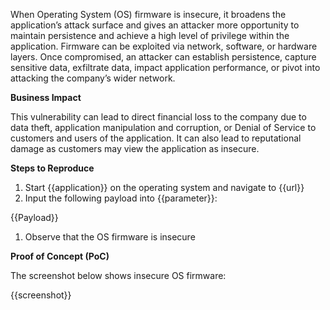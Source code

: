 When Operating System (OS) firmware is insecure, it broadens the application’s attack surface and gives  an attacker more opportunity to maintain persistence and achieve a high level of privilege within the application. Firmware can be exploited via network, software, or hardware layers. Once compromised, an attacker can establish persistence, capture sensitive data, exfiltrate data, impact application performance, or pivot into attacking the company’s wider network.

**Business Impact**

This vulnerability can lead to direct financial loss to the company due to data theft, application manipulation and corruption, or Denial of Service to customers and users of the application. It can also lead to reputational damage as customers may view the application as insecure.

**Steps to Reproduce**

1. Start {{application}} on the operating system and navigate to {{url}}
1. Input the following payload into {{parameter}}:

{{Payload}}

1. Observe that the OS firmware is insecure


**Proof of Concept (PoC)**

The screenshot below shows insecure OS firmware:

{{screenshot}}
